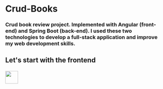 # Crud-Books
### Crud book review project. Implemented with Angular (front-end) and Spring Boot (back-end). I used these two technologies to develop a full-stack application and improve my web development skills.

## Let's start with the frontend
###

<img src="https://cdn.jsdelivr.net/gh/devicons/devicon/icons/angularjs/angularjs-original.svg"  width="40" height="40" />

